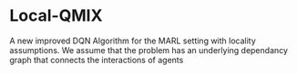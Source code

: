 # Local-QMIX
A new improved DQN Algorithm for the MARL setting with locality assumptions. We assume that the problem has an underlying dependancy graph that connects the interactions of agents
